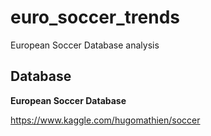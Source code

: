 # euro_soccer_trends
European Soccer Database analysis

## Database

**European Soccer Database**

https://www.kaggle.com/hugomathien/soccer
